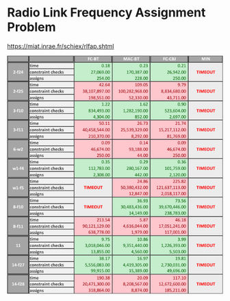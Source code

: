 # Radio Link Frequency Assignment Problem

https://miat.inrae.fr/schiex/rlfap.shtml

![Results](results.png)
